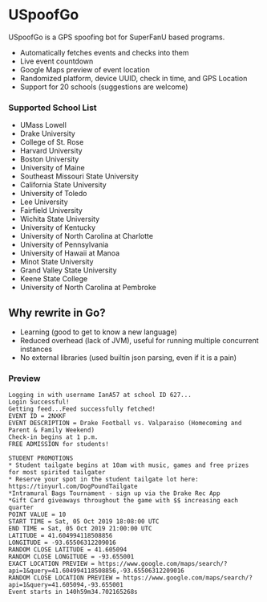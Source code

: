 # USpoofGo
USpoofGo is a GPS spoofing bot for SuperFanU based programs.

  - Automatically fetches events and checks into them
  - Live event countdown
  - Google Maps preview of event location
  - Randomized platform, device UUID, check in time, and GPS Location
  - Support for 20 schools (suggestions are welcome)
### Supported School List
- UMass Lowell
- Drake University
- College of St. Rose
- Harvard University
- Boston University
- University of Maine
- Southeast Missouri State University
- California State University
- University of Toledo
- Lee University
- Fairfield University
- Wichita State University
- University of Kentucky
- University of North Carolina at Charlotte
- University of Pennsylvania
- University of Hawaii at Manoa
- Minot State University
- Grand Valley State University
- Keene State College
- University of North Carolina at Pembroke
## Why rewrite in Go?
- Learning (good to get to know a new language)
- Reduced overhead (lack of JVM), useful for running multiple concurrent instances
- No external libraries (used builtin json parsing, even if it is a pain)
### Preview
```
Logging in with username IanA57 at school ID 627...
Login Successful!
Getting feed...Feed successfully fetched!
EVENT ID = 2NXKF
EVENT DESCRIPTION = Drake Football vs. Valparaiso (Homecoming and Parent & Family Weekend)
Check-in begins at 1 p.m.
FREE ADMISSION for students!

STUDENT PROMOTIONS
* Student tailgate begins at 10am with music, games and free prizes for most spirited tailgater
* Reserve your spot in the student tailgate lot here: https://tinyurl.com/DogPoundTailgate 
*Intramural Bags Tournament - sign up via the Drake Rec App
*Gift Card giveaways throughout the game with $$ increasing each quarter
POINT VALUE = 10
START TIME = Sat, 05 Oct 2019 18:08:00 UTC
END TIME = Sat, 05 Oct 2019 21:00:00 UTC
LATITUDE = 41.604994118508856
LONGITUDE = -93.65506312209016
RANDOM CLOSE LATITUDE = 41.605094
RANDOM CLOSE LONGITUDE = -93.655001
EXACT LOCATION PREVIEW = https://www.google.com/maps/search/?api=1&query=41.604994118508856,-93.65506312209016
RANDOM CLOSE LOCATION PREVIEW = https://www.google.com/maps/search/?api=1&query=41.605094,-93.655001
Event starts in 140h59m34.702165268s
```
